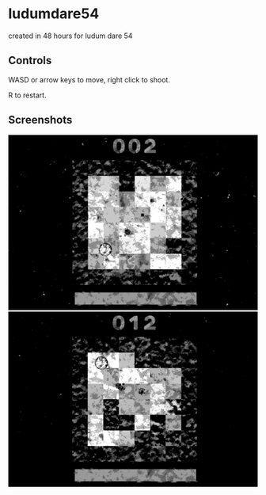 # ludumdare54

created in 48 hours for ludum dare 54

## Controls

WASD or arrow keys to move, right click to shoot.

R to restart.

## Screenshots

![image](media/gameplay_screenshot_0000.png)
![image](media/gameplay_screenshot_0001.png)
